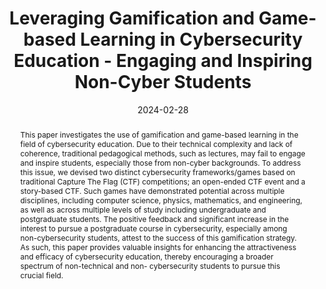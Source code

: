 ---
title: Leveraging Gamification and Game-based Learning in Cybersecurity Education - Engaging and Inspiring Non-Cyber Students
authors:
- Lowri Williams
- Eirini Anthi
- Amir Javed
- Yulia Cherdantseva


date: "2024-02-28"
doi: "https://www.researchgate.net/publication/378343997_Leveraging_Gamification_and_Game-based_Learning_in_Cybersecurity_Education_Engaging_and_Inspiring_Non-Cyber_Students"

# Schedule page publish date (NOT publication's date).
publishDate: ""

# Publication type.
# Legend: 0 = Uncategorized; 1 = Conference paper; 2 = Journal article;
# 3 = Preprint / Working Paper; 4 = Report; 5 = Book; 6 = Book section;
# 7 = Thesis; 8 = Patent
publication_types: ["3"]

# Publication name and optional abbreviated publication name.
publication: 'Journal of The Colloquium for Information Systems Security Education'
publication_short: ""

abstract: This paper investigates the use of gamification and game-based learning in the field of cybersecurity education. Due to their technical complexity and lack of coherence, traditional pedagogical methods, such as lectures, may fail to engage and inspire students, especially those from non-cyber backgrounds. To address this issue, we devised two distinct cybersecurity frameworks/games based on traditional Capture The Flag (CTF) competitions; an open-ended CTF event and a story-based CTF. Such games have demonstrated potential across multiple disciplines, including computer science, physics, mathematics, and engineering, as well as across multiple levels of study including undergraduate and postgraduate students. The positive feedback and significant increase in the interest to pursue a postgraduate course in cybersecurity, especially among non-cybersecurity students, attest to the success of this gamification strategy. As such, this paper provides valuable insights for enhancing the attractiveness and efficacy of cybersecurity education, thereby encouraging a broader spectrum of non-technical and non- cybersecurity students to pursue this crucial field.

# Summary. An optional shortened abstract.
summary: 

tags:
- Gamification
- Capture The Flag (CTF)
- Cybersecurity
- Decision Making
- Education
featured: true

# links:
# - icon: arxiv
#   icon_pack: ai
#   name: arXiv:1904.04067
#   url: https://arxiv.org/abs/1904.04067
# - icon: inspire
#   icon_pack: ai
#   name: inspire1728738
#   url: https://inspirehep.net/literature/1728738
# - icon: springer
#   icon_pack: ai
#   name: JHEP 07 (2019) 123
#   url: https://doi.org/10.1007/JHEP07(2019)123
  
---